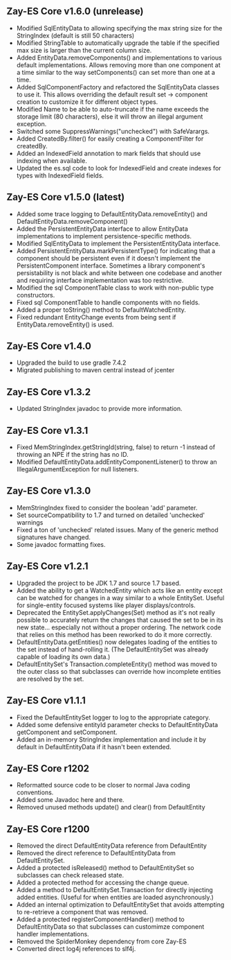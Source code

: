 Zay-ES Core v1.6.0 (unrelease)
--------------------
* Modified SqlEntityData to allowing specifying the max string size
    for the StringIndex (default is still 50 characters)
* Modified StringTable to automatically upgrade the table if the
    specified max size is larger than the current column size.
* Added EntityData.removeComponents() and implementations to various
    default implementations.  Allows removing more than one component
    at a time similar to the way setComponents() can set more than one
    at a time.
* Added SqlComponentFactory and refactored the SqlEntityData classes to
    use it.  This allows overriding the default result set -> component
    creation to customize it for different object types.
* Modified Name to be able to auto-truncate if the name exceeds the
    storage limit (80 characters), else it will throw an illegal argument
    exception.
* Switched some SuppressWarnings("unchecked") with SafeVarargs.
* Added CreatedBy.filter() for easily creating a ComponentFilter for
    createdBy.
* Added an IndexedField annotation to mark fields that should use indexing
    when available.
* Updated the es.sql code to look for IndexedField and create
    indexes for types with IndexedField fields.


Zay-ES Core v1.5.0 (latest)
--------------------
* Added some trace logging to DefaultEntityData.removeEntity()
    and DefaultEntityData.removeComponent()
* Added the PersistentEntityData interface to allow EntityData implementations
    to implement persistence-specific methods.
* Modified SqlEntityData to implement the PersistentEntityData interface.
* Added PersistentEntityData.markPersistentType() for indicating that
    a component should be persistent even if it doesn't implement the
    PersistentComponent interface.  Sometimes a library component's persistability
    is not black and white between one codebase and another and requiring
    interface implementation was too restrictive.
* Modified the sql ComponentTable class to work with non-public type
    constructors.
* Fixed sql ComponentTable to handle components with no fields.
* Added a proper toString() method to DefaultWatchedEntity.
* Fixed redundant EntityChange events from being sent if EntityData.removeEntity()
    is used.


Zay-ES Core v1.4.0
-------------------
* Upgraded the build to use gradle 7.4.2
* Migrated publishing to maven central instead of jcenter


Zay-ES Core v1.3.2
-------------------
* Updated StringIndex javadoc to provide more information.


Zay-ES Core v1.3.1
-------------------
* Fixed MemStringIndex.getStringId(string, false) to return -1 instead of throwing
    an NPE if the string has no ID.
* Modified DefaultEntityData.addEntityComponentListener() to throw an IllegalArgumentException
    for null listeners.


Zay-ES Core v1.3.0
-------------------
* MemStringIndex fixed to consider the boolean 'add' parameter.
* Set sourceCompatibility to 1.7 and turned on detailed 'unchecked' warnings
* Fixed a ton of 'unchecked' related issues.  Many of the generic method signatures
    have changed.
* Some javadoc formatting fixes.


Zay-ES Core v1.2.1
-------------------
* Upgraded the project to be JDK 1.7 and source 1.7 based.
* Added the ability to get a WatchedEntity which acts like an entity
    except can be watched for changes in a way similar to a whole
    EntitySet.  Useful for single-entity focused systems like player
    displays/controls.
* Deprecated the EntitySet.applyChanges(Set) method as it's not really
    possible to accurately return the changes that caused the set
    to be in its new state... especially not without a proper ordering.
    The network code that relies on this method has been reworked to
    do it more correctly.
* DefaultEntityData.getEntities() now delegates loading of the entities
    to the set instead of hand-rolling it. (The DefaultEntitySet was
    already capable of loading its own data.)
* DefaultEntitySet's Transaction.completeEntity() method was moved to
    the outer class so that subclasses can override how incomplete entities
    are resolved by the set.


Zay-ES Core v1.1.1
-------------------
* Fixed the DefaultEntitySet logger to log to the appropriate category.
* Added some defensive entityId parameter checks to DefaultEntityData
    getComponent and setComponent.
* Added an in-memory StringIndex implementation and include it by default
    in DefaultEntityData if it hasn't been extended.


Zay-ES Core r1202
------------------
* Reformatted source code to be closer to normal Java coding conventions.
* Added some Javadoc here and there.
* Removed unused methods update() and clear() from DefaultEntity


Zay-ES Core r1200
-------------------
* Removed the direct DefaultEntityData reference from DefaultEntity
* Removed the direct reference to DefaultEntityData from DefaultEntitySet.
* Added a protected isReleased() method to DefaultEntitySet so subclasses
    can check released state.
* Added a protected method for accessing the change queue.
* Added a method to DefaultEntitySet.Transaction for directly injecting
    added entities.  (Useful for when entities are loaded asynchronously.)
* Added an internal optimization to DefaultEntitySet that avoids attempting
    to re-retrieve a component that was removed.
* Added a protected registerComponentHandler() method to DefaultEntityData
    so that subclasses can customimze component handler implementations.
* Removed the SpiderMonkey dependency from core Zay-ES
* Converted direct log4j references to slf4j.

